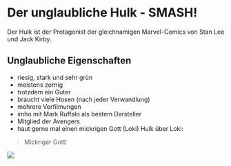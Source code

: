 # Der unglaubliche Hulk - SMASH!
Der Hulk ist der Protagonist der gleichnamigen Marvel-Comics von Stan Lee und Jack Kirby.
## Unglaubliche Eigenschaften
* riesig, stark und sehr grün
* meistens zornig
* trotzdem ein Guter
* braucht viele Hosen (nach jeder Verwandlung)
* mehrere Verfilmungen
* imho mit Mark Ruffalo als bestem Darsteller
* Mitglied der Avengers
* haut gerne mal einen mickrigen Gott (Loki)
Hulk über Loki:
> Mickriger Gott!
<img src="https://cdn.pixabay.com/photo/2014/12/23/07/40/hulk-578088_960_720.jpg"/>
